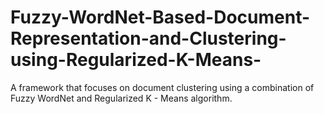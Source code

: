 # Fuzzy-WordNet-Based-Document-Representation-and-Clustering-using-Regularized-K-Means-
A framework that focuses on document clustering using a combination of Fuzzy WordNet and Regularized K - Means algorithm.
